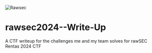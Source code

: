 ![Rawsec](https://github.com/cyh0205/rawsec2024--Write-Up/assets/92976242/a041be8f-5d24-4a10-9a2e-0c0db728d9ea)

# rawsec2024--Write-Up
A CTF writeup for the challenges me and my team solves for rawSEC Rentas 2024 CTF  
